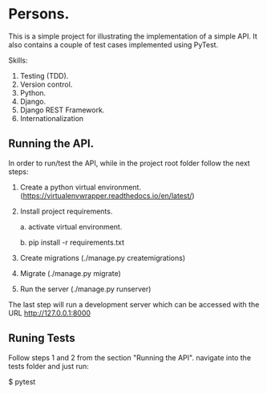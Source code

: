 # Persons.

This is a simple project for illustrating the implementation of a simple API. It also contains a couple of test cases implemented using PyTest.

Skills:

1. Testing (TDD).
2. Version control.
3. Python.
4. Django.
5. Django REST Framework.
6. Internationalization

## Running the API.

In order to run/test the API, while in the project root folder follow the next steps:

1. Create a python virtual environment. (https://virtualenvwrapper.readthedocs.io/en/latest/)
2. Install project requirements.
    
    a. activate virtual environment.
   
    b. pip install -r requirements.txt

3. Create migrations (./manage.py createmigrations)

4. Migrate (./manage.py migrate)    

5. Run the server (./manage.py runserver)

The last step will run a development server which can be accessed with the URL  http://127.0.0.1:8000 

## Runing Tests

Follow steps 1 and 2 from the section "Running the API". navigate into the tests folder and just run:

$ pytest  
